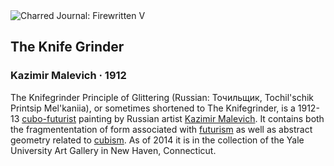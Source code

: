<div class="artwork-of-the-day">
  <div class="container">
    <div class="img-wrapper">
      <img
        src="https://uploads0.wikiart.org/images/kazimir-malevich/the-knifegrinder-1912.jpg!Large.jpg"
        alt="Charred Journal: Firewritten V" />
    </div>
    <div class="artwork-detail">
      <div class="artwork-origin"> 
        <h2 class="artwork-name">The Knife Grinder</h2>
        <h3 class="artist">
          Kazimir Malevich
                    ·  1912
        </h3>
      </div>
      <p class="description">
        <span class="artwork-description-text ng-binding" ng-bind-html="viewModel.ArtworkOfTheDay.Description | unsafe">The Knifegrinder Principle of Glittering (Russian: Точильщик, Tochil'schik Printsip Mel'kaniia), or sometimes shortened to The Knifegrinder, is a 1912-13 <a target="_blank" href="/en/artists-by-art-movement/cubo-futurism">cubo-futurist</a> painting by Russian artist <a target="_blank" href="/en/kazimir-malevich">Kazimir Malevich</a>. It contains both the fragmententation of form associated with <a target="_blank" href="/en/artists-by-art-movement/futurism">futurism</a> as well as abstract geometry related to <a target="_blank" href="/en/artists-by-art-movement/cubism">cubism</a>. As of 2014 it is in the collection of the Yale University Art Gallery in New Haven, Connecticut.</span>
                        <div class="text-shadow-container ng-hide" ng-show="showShadow"></div>
      </p>
    </div>
  </div>

</div>
